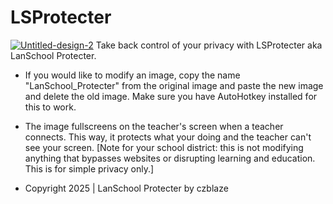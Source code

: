 # LSProtecter
<a href='https://postimg.cc/06MJQgxX' target='_blank'><img src='https://i.postimg.cc/06MJQgxX/Untitled-design-2.png' border='0' alt='Untitled-design-2'/></a>
Take back control of your privacy with LSProtecter aka LanSchool Protecter.
- If you would like to modify an image, copy the name "LanSchool_Protecter" from the original 
  image and paste the new image and delete the old image. Make sure you have AutoHotkey installed
  for this to work.

- The image fullscreens on the teacher's screen when a teacher connects. This way, it protects what your doing and
  the teacher can't see your screen. [Note for your school district: this is not modifying anything
  that bypasses websites or disrupting learning and education. This is for simple privacy only.]

- Copyright 2025 | LanSchool Protecter by czblaze
